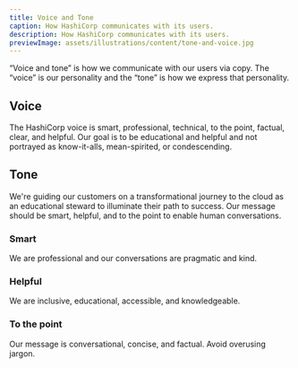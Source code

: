 ```yaml
---
title: Voice and Tone
caption: How HashiCorp communicates with its users.
description: How HashiCorp communicates with its users.
previewImage: assets/illustrations/content/tone-and-voice.jpg
---
```


“Voice and tone” is how we communicate with our users via copy. The “voice” is our personality and the “tone” is how we express that personality.

## Voice

The HashiCorp voice is smart, professional, technical, to the point, factual, clear, and helpful. Our goal is to be educational and helpful and not portrayed as know-it-alls, mean-spirited, or condescending.

## Tone

We're guiding our customers on a transformational journey to the cloud as an educational steward to illuminate their path to success. Our message should be smart, helpful, and to the point to enable human conversations.

### Smart

We are professional and our conversations are pragmatic and kind.

### Helpful

We are inclusive, educational, accessible, and knowledgeable.

### To the point

Our message is conversational, concise, and factual. Avoid overusing jargon.



